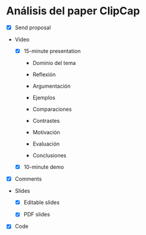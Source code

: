 # Análisis del paper ClipCap

- [x] Send proposal 

- Video 

    - [x] 15-minute presentation 

        - Dominio del tema

        - Reflexión 

        - Argumentación 

        - Ejemplos 

        - Comparaciones 

        - Contrastes

        - Motivación 

        - Evaluación 

        - Conclusiones

    - [x] 10-minute demo

- [x] Comments 

- Slides 

    - [x] Editable slides

    - [x] PDF slides

- [x] Code



